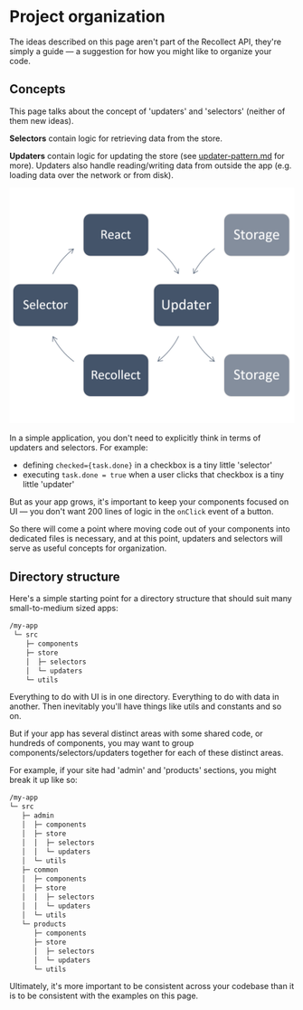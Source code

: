 # Project organization

The ideas described on this page aren't part of the Recollect API, they're simply a guide — a suggestion for how you might like to organize your code.

## Concepts

This page talks about the concept of 'updaters' and 'selectors' (neither of them new ideas).

**Selectors** contain logic for retrieving data from the store.

**Updaters** contain logic for updating the store (see [updater-pattern.md](./updater-pattern.md) for more). Updaters also handle reading/writing data from outside the app (e.g. loading data over the network or from disk).

![Cycle of life](./cycle.png)

In a simple application, you don't need to explicitly think in terms of updaters and selectors. For example:

- defining `checked={task.done}` in a checkbox is a tiny little 'selector'
- executing `task.done = true` when a user clicks that checkbox is a tiny little 'updater'

But as your app grows, it's important to keep your components focused on UI — you don't want 200 lines of logic in the `onClick` event of a button.

So there will come a point where moving code out of your components into dedicated files is necessary, and at this point, updaters and selectors will serve as useful concepts for organization.

## Directory structure

Here's a simple starting point for a directory structure that should suit many small-to-medium sized apps:

```
/my-app
 └─ src
    ├─ components
    ├─ store
    │  ├─ selectors
    │  └─ updaters
    └─ utils
```

Everything to do with UI is in one directory. Everything to do with data in another. Then inevitably you'll have things like utils and constants and so on.

But if your app has several distinct areas with some shared code, or hundreds of components, you may want to group components/selectors/updaters together for each of these distinct areas.

For example, if your site had 'admin' and 'products' sections, you might break it up like so:

```
/my-app
└─ src
   ├─ admin
   │  ├─ components
   │  ├─ store
   │  │  ├─ selectors
   │  │  └─ updaters
   │  └─ utils
   ├─ common
   │  ├─ components
   │  ├─ store
   │  │  ├─ selectors
   │  │  └─ updaters
   │  └─ utils
   └─ products
      ├─ components
      ├─ store
      │  ├─ selectors
      │  └─ updaters
      └─ utils
```

Ultimately, it's more important to be consistent across your codebase than it is to be consistent with the examples on this page.
